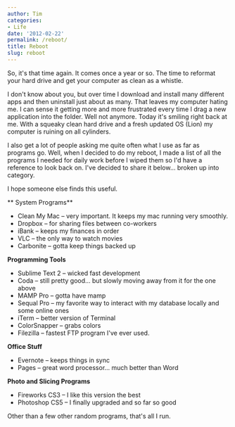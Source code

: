 ```yaml
---
author: Tim
categories:
- Life
date: '2012-02-22'
permalink: /reboot/
title: Reboot
slug: reboot
---
```


So, it's that time again. It comes once a year or so. The time to reformat your hard drive and get your computer as clean as a whistle.

I don't know about you, but over time I download and install many different apps and then uninstall just about as many. That leaves my computer hating me. I can sense it getting more and more frustrated every time I drag a new application into the folder. Well not anymore. Today it's smiling right back at me. With a squeaky clean hard drive and a fresh updated OS (Lion) my computer is ruining on all cylinders.

I also get a lot of people asking me quite often what I use as far as programs go. Well, when I decided to do my reboot, I made a list of all the programs I needed for daily work before I wiped them so I'd have a reference to look back on. I've decided to share it below&#8230; broken up into category.

I hope someone else finds this useful.

** System Programs**

  * Clean My Mac &#8211; very important. It keeps my mac running very smoothly.
  * Dropbox &#8211; for sharing files between co-workers
  * iBank &#8211; keeps my finances in order
  * VLC &#8211; the only way to watch movies
  * Carbonite &#8211; gotta keep things backed up

**Programming Tools**

  * Sublime Text 2 &#8211; wicked fast development
  * Coda &#8211; still pretty good&#8230; but slowly moving away from it for the one above
  * MAMP Pro &#8211; gotta have mamp
  * Sequal Pro &#8211; my favorite way to interact with my database locally and some online ones
  * iTerm &#8211; better version of Terminal
  * ColorSnapper &#8211; grabs colors
  * Filezilla &#8211; fastest FTP program I've ever used.

**Office Stuff**

  * Evernote &#8211; keeps things in sync
  * Pages &#8211; great word processor&#8230; much better than Word

**Photo and Slicing Programs**

  * Fireworks CS3 &#8211; I like this version the best
  * Photoshop CS5 &#8211; I finally upgraded and so far so good

Other than a few other random programs, that's all I run.
 